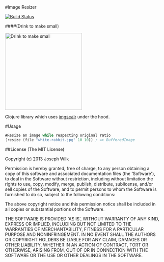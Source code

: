 #Image Resizer

[![Build Status](https://travis-ci.org/josephwilk/image-resizer.png?branch=master)](https://travis-ci.org/josephwilk/image-resizer)

####(Drink to make small)

<img alt="Drink to make small" src="http://external.ak.fbcdn.net/safe_image.php?d=AQDnFdmx5U39plmD&w=489&h=696&url=http%3A%2F%2Fupload.wikimedia.org%2Fwikipedia%2Fcommons%2F6%2F63%2FAlice_par_John_Tenniel_04.png" height="250px" />

Clojure library which uses
[imgscalr](http://www.thebuzzmedia.com/software/imgscalr-java-image-scaling-library)
under the hood.


#Usage

```clojure
#Resize an image while respecting original ratio
(resize (file "white-rabbit.jpg" 10 10)) ; => BufferedImage
```


##License
(The MIT License)

Copyright (c) 2013 Joseph Wilk

Permission is hereby granted, free of charge, to any person obtaining
a copy of this software and associated documentation files (the
'Software'), to deal in the Software without restriction, including
without limitation the rights to use, copy, modify, merge, publish,
distribute, sublicense, and/or sell copies of the Software, and to
permit persons to whom the Software is furnished to do so, subject to
the following conditions:

The above copyright notice and this permission notice shall be
included in all copies or substantial portions of the Software.

THE SOFTWARE IS PROVIDED 'AS IS', WITHOUT WARRANTY OF ANY KIND,
EXPRESS OR IMPLIED, INCLUDING BUT NOT LIMITED TO THE WARRANTIES OF
MERCHANTABILITY, FITNESS FOR A PARTICULAR PURPOSE AND NONINFRINGEMENT.
IN NO EVENT SHALL THE AUTHORS OR COPYRIGHT HOLDERS BE LIABLE FOR ANY
CLAIM, DAMAGES OR OTHER LIABILITY, WHETHER IN AN ACTION OF CONTRACT,
TORT OR OTHERWISE, ARISING FROM, OUT OF OR IN CONNECTION WITH THE
SOFTWARE OR THE USE OR OTHER DEALINGS IN THE SOFTWARE.




